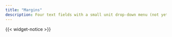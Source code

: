 ```yaml
---
title: "Margins"
description: Four text fields with a small unit drop-down menu (not yet documented)
---
```


{{< widget-notice >}}
